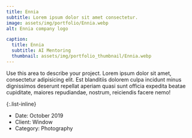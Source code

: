 ```yaml
---
title: Ennia
subtitle: Lorem ipsum dolor sit amet consectetur.
image: assets/img/portfolio/Ennia.webp
alt: Ennia company logo

caption:
  title: Ennia
  subtitle: AI Mentoring
  thumbnail: assets/img/portfolio_thumbnail/Ennia.webp
---
```

Use this area to describe your project. Lorem ipsum dolor sit amet, consectetur adipisicing elit. Est blanditiis dolorem culpa incidunt minus dignissimos deserunt repellat aperiam quasi sunt officia expedita beatae cupiditate, maiores repudiandae, nostrum, reiciendis facere nemo!

{:.list-inline}
- Date: October 2019
- Client: Window
- Category: Photography

